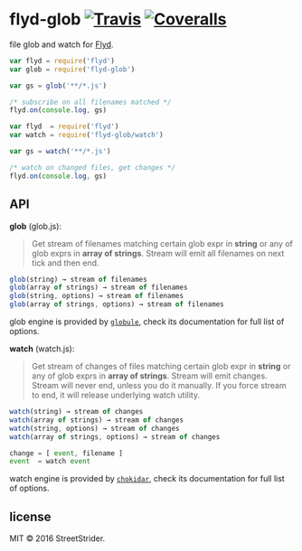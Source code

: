 # flyd-glob [![Travis](https://img.shields.io/travis/StreetStrider/flyd-glob.svg?style=flat-square)](https://travis-ci.org/StreetStrider/flyd-glob) [![Coveralls](https://img.shields.io/coveralls/StreetStrider/flyd-glob.svg?style=flat-square)](https://coveralls.io/github/StreetStrider/flyd-glob)

file glob and watch for [Flyd](https://www.npmjs.com/package/flyd).

```js
var flyd = require('flyd')
var glob = require('flyd-glob')

var gs = glob('**/*.js')

/* subscribe on all filenames matched */
flyd.on(console.log, gs)
```

```js
var flyd  = require('flyd')
var watch = require('flyd-glob/watch')

var gs = watch('**/*.js')

/* watch on changed files, get changes */
flyd.on(console.log, gs)
```

## API

**glob** (glob.js):

> Get stream of filenames matching certain glob expr in **string** or any
of glob exprs in **array of strings**. Stream will emit all filenames on next tick and then end.

```js
glob(string) → stream of filenames
glob(array of strings) → stream of filenames
glob(string, options) → stream of filenames
glob(array of strings, options) → stream of filenames
```

glob engine is provided by [`globule`](https://www.npmjs.com/package/globule),
check its documentation for full list of options.

**watch** (watch.js):

> Get stream of changes of files matching certain glob expr in **string** or any
of glob exprs in **array of strings**. Stream will emit changes.
Stream will never end, unless you do it manually. If you force stream to end,
it will release underlying watch utility.

```js
watch(string) → stream of changes
watch(array of strings) → stream of changes
watch(string, options) → stream of changes
watch(array of strings, options) → stream of changes

change = [ event, filename ]
event  = watch event
```

watch engine is provided by [`chokidar`](https://www.npmjs.com/package/chokidar),
check its documentation for full list of options.

## license
MIT © 2016 StreetStrider.
